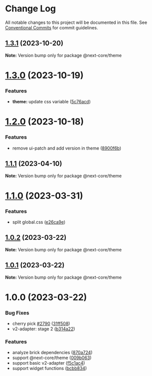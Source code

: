 # Change Log

All notable changes to this project will be documented in this file.
See [Conventional Commits](https://conventionalcommits.org) for commit guidelines.

## [1.3.1](https://github.com/easyops-cn/next-core/compare/@next-core/theme@1.3.0...@next-core/theme@1.3.1) (2023-10-20)

**Note:** Version bump only for package @next-core/theme





# [1.3.0](https://github.com/easyops-cn/next-core/compare/@next-core/theme@1.2.0...@next-core/theme@1.3.0) (2023-10-19)


### Features

* **theme:** update css variable ([5c76acd](https://github.com/easyops-cn/next-core/commit/5c76acde851ea9489b733bc79dc002f5068df85b))





# [1.2.0](https://github.com/easyops-cn/next-core/compare/@next-core/theme@1.1.1...@next-core/theme@1.2.0) (2023-10-18)


### Features

* remove ui-patch and add version in theme ([8900f6b](https://github.com/easyops-cn/next-core/commit/8900f6bd9b7432de19c22d595720fbeefb2dcd63))





## [1.1.1](https://github.com/easyops-cn/next-core/compare/@next-core/theme@1.1.0...@next-core/theme@1.1.1) (2023-04-10)

**Note:** Version bump only for package @next-core/theme





# [1.1.0](https://github.com/easyops-cn/next-core/compare/@next-core/theme@1.0.2...@next-core/theme@1.1.0) (2023-03-31)

### Features

- split global.css ([e26ca9e](https://github.com/easyops-cn/next-core/commit/e26ca9e29656b017301c3f3bcdc98caa824d934a))

## [1.0.2](https://github.com/easyops-cn/next-core/compare/@next-core/theme@1.0.1...@next-core/theme@1.0.2) (2023-03-22)

**Note:** Version bump only for package @next-core/theme

## [1.0.1](https://github.com/easyops-cn/next-core/compare/@next-core/theme@1.0.0...@next-core/theme@1.0.1) (2023-03-22)

**Note:** Version bump only for package @next-core/theme

# 1.0.0 (2023-03-22)

### Bug Fixes

- cherry pick [#2790](https://github.com/easyops-cn/next-core/issues/2790) ([31ff508](https://github.com/easyops-cn/next-core/commit/31ff5088ec0bab39fe95fb86fc73490b18108aa4))
- v2-adapter: stage 2 ([b314a22](https://github.com/easyops-cn/next-core/commit/b314a2296d18d0fa2e4cdf2338b2de9c78183139))

### Features

- analyze brick dependencies ([870a724](https://github.com/easyops-cn/next-core/commit/870a72486bd023f317daac67d3b7fdb1ff20c0fe))
- support @next-core/theme ([009b063](https://github.com/easyops-cn/next-core/commit/009b0630113dbc7d5acad81033870eda4b7e81c4))
- support basic v2-adapter ([f5c1ac4](https://github.com/easyops-cn/next-core/commit/f5c1ac407087f8d96bf9909bdb41b5bc78517523))
- support widget functions ([bcbb834](https://github.com/easyops-cn/next-core/commit/bcbb834a305512e61fb20fbc6ab3992180251e23))
